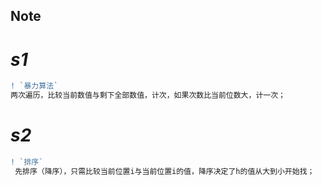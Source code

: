 ## Note
# _s1_ 
```diff
! `暴力算法`
两次遍历，比较当前数值与剩下全部数值，计次，如果次数比当前位数大，计一次；
```

# _s2_
```diff
! `排序`
 先排序（降序），只需比较当前位置i与当前位置i的值，降序决定了h的值从大到小开始找；
```
